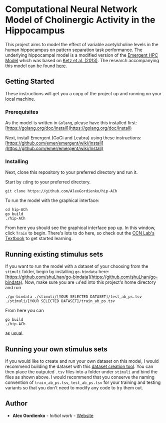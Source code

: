 # Computational Neural Network Model of Cholinergic Activity in the Hippocampus

This project aims to model the effect of variable acetylcholine levels in the human hippocampus on pattern separation task performance. The underlying hippocampal model is a modified version of the [Emergent HPC Model](https://github.com/CompCogNeuro/sims/tree/master/ch8/hip) which was based on [Ketz et al. (2013)](https://journals.plos.org/ploscompbiol/article?id=10.1371/journal.pcbi.1003067). The research accompanying this model can be found [here](https://blog.alexgordienko.com/nnm/).

## Getting Started

These instructions will get you a copy of the project up and running on your local machine.

### Prerequisites

As the model is written in `Golang`, please have this installed first: [https://golang.org/doc/install](https://golang.org/doc/install)

Next, install Emergent (GoGi and Leabra) using these instructions: [https://github.com/emer/emergent/wiki/Install](https://github.com/emer/emergent/wiki/Install)

### Installing

Next, clone this repository to your preferred directory and run it.

Start by `cd`ing to your preferred directory.

```
git clone https://github.com/AlexGordienko/hip-ACh
```

To run the model with the graphical interface:

```
cd hip-ACh
go build
./hip-ACh
```

From here you should see the graphical interface pop up. In this window, click `Train` to begin. There's lots to do here, so check out the [CCN Lab's Textbook](https://github.com/CompCogNeuro/ed4) to get started learning.

## Running existing stimulus sets

If you want to run the model with a dataset of your choosing from the `stimuli` folder, begin by installing `go-bindata` here: [https://github.com/shuLhan/go-bindata](https://github.com/shuLhan/go-bindata). Now, make sure you are `cd`'ed into this project's home directory and run

```
./go-bindata ./stimuli/[YOUR SELECTED DATASET]/test_ab_ps.tsv ./stimuli/[YOUR SELECTED DATASET]/train_ab_ps.tsv
```

From here you can 
```
go build
./hip-ACh
```
as usual. 

## Running your own stimulus sets

If you would like to create and run your own dataset on this model, I would recommend building the dataset with this [dataset creation tool](https://github.com/AlexGordienko/NNM-Dataset-Creation-Tool). You can then place the outputed `.tsv` files into a folder under `stimuli` and bind the files as shown above. I would recommend that you conserve the naming convention of `train_ab_ps.tsv`, `test_ab_ps.tsv` for your training and testing variants so that you don't need to modify any code to try them out. 

## Author

* **Alex Gordienko** - *Initial work* - [Website](https://alexgordienko.com/)